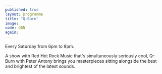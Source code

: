 ```yaml
---
published: true
layout: programme
title: "Q-Burn"
image:
code: QBN
again:
---
```


Every Saturday from 6pm to 8pm.

A show with Red Hot Rock Music that's simultaneously seriously cool, Q-Burn with Peter Antony brings you masterpieces sitting alongside the best and brightest of the latest sounds.
